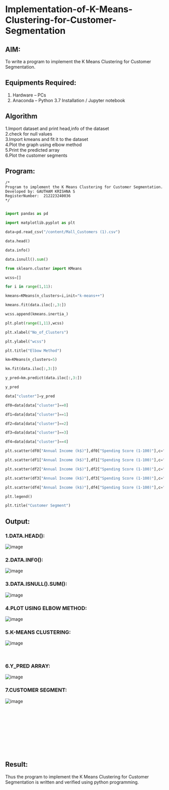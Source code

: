 # Implementation-of-K-Means-Clustering-for-Customer-Segmentation

## AIM:
To write a program to implement the K Means Clustering for Customer Segmentation.

## Equipments Required:
1. Hardware – PCs
2. Anaconda – Python 3.7 Installation / Jupyter notebook

## Algorithm
1.Import dataset and print head,info of the dataset  
2.check for null values   
3.Import kmeans and fit it to the dataset    
4.Plot the graph using elbow method    
5.Print the predicted array    
6.Plot the customer segments    

## Program:
```
/*
Program to implement the K Means Clustering for Customer Segmentation.
Developed by: GAUTHAM KRISHNA S
RegisterNumber:  212223240036
*/
```
```python

import pandas as pd

import matplotlib.pyplot as plt

data=pd.read_csv("/content/Mall_Customers (1).csv")

data.head()

data.info()

data.isnull().sum()

from sklearn.cluster import KMeans

wcss=[]

for i in range(1,11):

kmeans=KMeans(n_clusters=i,init="k-means++")

kmeans.fit(data.iloc[:,3:])

wcss.append(kmeans.inertia_)

plt.plot(range(1,11),wcss)

plt.xlabel("No_of_Clusters")

plt.ylabel("wcss")

plt.title("Elbow Method")

km=KMeans(n_clusters=5)

km.fit(data.iloc[:,3:])

y_pred=km.predict(data.iloc[:,3:])

y_pred

data["cluster"]=y_pred

df0=data[data["cluster"]==0]

df1=data[data["cluster"]==1]

df2=data[data["cluster"]==2]

df3=data[data["cluster"]==3]

df4=data[data["cluster"]==4]

plt.scatter(df0["Annual Income (k$)"],df0["Spending Score (1-100)"],c="red",label="cluster0")

plt.scatter(df1["Annual Income (k$)"],df1["Spending Score (1-100)"],c="black",label="cluster1")

plt.scatter(df2["Annual Income (k$)"],df2["Spending Score (1-100)"],c="blue",label="cluster2")

plt.scatter(df3["Annual Income (k$)"],df3["Spending Score (1-100)"],c="green",label="cluster3")

plt.scatter(df4["Annual Income (k$)"],df4["Spending Score (1-100)"],c="magenta",label="cluster4")

plt.legend()

plt.title("Customer Segment")
```
## Output:
### 1.DATA.HEAD():
![image](https://github.com/gauthamkrishna7/Implementation-of-K-Means-Clustering-for-Customer-Segmentation/assets/141175025/4d9e425c-cc17-4c6b-a39a-aa2bb0e752cb)



### 2.DATA.INF0():
![image](https://github.com/gauthamkrishna7/Implementation-of-K-Means-Clustering-for-Customer-Segmentation/assets/141175025/6cbcd431-e331-4f20-bd4b-29589920fba8)


### 3.DATA.ISNULL().SUM():

![image](https://github.com/gauthamkrishna7/Implementation-of-K-Means-Clustering-for-Customer-Segmentation/assets/141175025/36f6c6e5-9b76-466e-b4e6-2551ef5c7577)



### 4.PLOT USING ELBOW METHOD:
![image](https://github.com/gauthamkrishna7/Implementation-of-K-Means-Clustering-for-Customer-Segmentation/assets/141175025/7d7d4b7c-3d84-4d97-b125-5feec3069372)



### 5.K-MEANS CLUSTERING:
![image](https://github.com/gauthamkrishna7/Implementation-of-K-Means-Clustering-for-Customer-Segmentation/assets/141175025/5529b341-0574-4b1c-95ae-a695fda3bca8)



<br>

### 6.Y_PRED ARRAY:
![image](https://github.com/gauthamkrishna7/Implementation-of-K-Means-Clustering-for-Customer-Segmentation/assets/141175025/3215ec0e-5c5d-4ca5-ad05-534966f6b8da)


### 7.CUSTOMER SEGMENT:

![image](https://github.com/gauthamkrishna7/Implementation-of-K-Means-Clustering-for-Customer-Segmentation/assets/141175025/b212a326-178e-4816-b3b7-de6a4362e6ec)


<br>
<br>
<br>
<br>
<br>
<br>
<br>
<br>

## Result:
Thus the program to implement the K Means Clustering for Customer Segmentation is written and verified using python programming.
